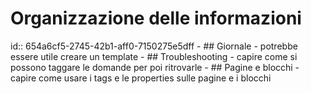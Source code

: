 # Organizzazione delle informazioni
id:: 654a6cf5-2745-42b1-aff0-7150275e5dff
	- ## Giornale
		- potrebbe essere utile creare un template
	- ## Troubleshooting
		- capire come si possono taggare le domande per poi ritrovarle
	- ## Pagine e blocchi
		- capire come usare i tags e le properties sulle pagine e i blocchi